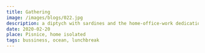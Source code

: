 ```yaml
---
title: Gathering
image: /images/blogs/022.jpg
description: a diptych with sardines and the home-office-work dedication<br>I had a dream, I was working on the facebook social media for a cookie company but had to do so from the sardines box<br>I could not understand why the hell dont I pretty much work for sardines right away and started a riot for consistency. // wish it was that easy
date: 2020-02-20
place: Pisnice, home isolated
tags: bussiness, ocean, lunchbreak
---
```

